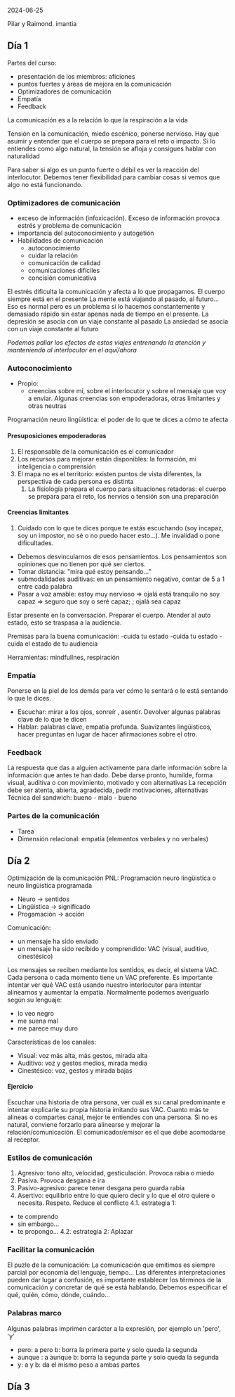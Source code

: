 2024-06-25

Pilar y Raimond. imantia

## Día 1

Partes del curso:
- presentación de los miembros: aficiones
- puntos fuertes y áreas de mejora en la comunicación
- Optimizadores de comunicación
- Empatía
- Feedback
   

La comunicación es a la relación lo que la respiración a la vida


Tensión en la comunicación, miedo escénico, ponerse nervioso. Hay que asumir y entender que el cuerpo se prepara para el reto o impacto. Si lo entiendes como algo natural, la tensión se afloja y consigues hablar con naturalidad

Para saber si algo es un punto fuerte o débil es ver la reacción del interlocutor. Debemos tener flexibilidad para cambiar cosas si vemos que algo no está funcionando.

### Optimizadores de comunicación

- exceso de información (infoxicación). Exceso de información provoca estrés y problema de comunicación
- importancia del autoconocimiento y autogetión
- Habilidades de comunicación
  - autoconocimiento
  - cuidar la relación
  - comunicación de calidad
  - comunicaciones difíciles
  - concisión comunicativa

El estrés dificulta la comunicación y afecta a lo que propagamos.
El cuerpo siempre está en el presente
La mente está viajando al pasado, al futuro...
Eso es normal pero es un problema si lo hacemos constantemente y demasiado rápido sin estar apenas nada de tiempo en el presente.
La depresión se asocia con un viaje constante al pasado
La ansiedad se asocia con un viaje constante al futuro

*Podemos paliar los efectos de estos viajes entrenando la atención y manteniendo al interlocutor en el aquí/ahora*

### Autoconocimiento
- Propio:
  - creencias sobre mí, sobre el interlocutor y sobre el mensaje que voy a enviar. Algunas creencias son empoderadoras, otras limitantes y otras neutras

Programación neuro lingüistica: el poder de lo que te dices a cómo te afecta
#### Presuposiciones empoderadoras
1. El responsable de la comunicación es el comunicador
2. Los recursos para mejorar están disponibles: la formación, mi inteligencia o comprensión
3. El mapa no es el territorio: existen puntos de vista diferentes, la perspectiva de cada persona es distinta
	1. La fisiología prepara el cuerpo para situaciones retadoras: el cuerpo se prepara para el reto, los nervios o tensión son una preparación

#### Creencias limitantes
1. Cuidado con lo que te dices porque te estás escuchando (soy incapaz, soy un impostor, no sé o no puedo hacer esto...). Me invalidad o pone dificultades. 
- Debemos desvincularnos de esos pensamientos. Los pensamientos son opiniones que no tienen por qué ser ciertos.
- Tomar distancia: "mira qué estoy pensando..."
- submodalidades auditivas: en un pensamiento negativo, contar de 5 a 1 entre cada palabra
- Pasar a voz amable: 
     estoy muy nervioso  => ojalá está tranquilo 
     no soy capaz => seguro que soy o seré capaz; ; ojalá sea capaz

Estar presente en la conversación. Preparar el cuerpo. Atender al auto estado, esto se traspasa a la audiencia.

Premisas para la buena comunicación:
-cuida tu estado
-cuida tu estado
-cuida el estado de tu audiencia 

Herramientas: mindfullnes, respiración

### Empatía
Ponerse en la piel de los demás para ver cómo le sentará o le está sentando lo que le dices.
- Escuchar: mirar a los ojos, sonreír , asentir. Devolver algunas palabras clave de lo que te dicen
- Hablar: palabras clave, empatía profunda. Suavizantes lingüisticos, hacer preguntas en lugar de hacer afirmaciones sobre el otro.

### Feedback
La respuesta que das a alguien activamente para darle información sobre la información que antes te han dado.
Debe darse pronto, humilde, forma visual, auditiva o con movimiento, motivado y con alternativas
La recepción debe ser atenta, abierta, agradecida, pedir motivaciones, alternativas 
Técnica del sandwich: bueno - malo - bueno

### Partes de la comunicación
- Tarea
- Dimensión relacional: empatía (elementos verbales y no verbales)

## Día 2

Optimización de la comunicación
PNL: Programación neuro lingüistica o neuro lingüistica programada
- Neuro -> sentidos
- Lingüistica -> significado
- Progamación -> acción

Comunicación:
- un mensaje ha sido enviado
- un mensaje ha sido recibido y comprendido: VAC (visual, auditivo, cinestésico)

Los mensajes se reciben mediante los sentidos, es decir, el sistema VAC. Cada persona o cada momento tiene un VAC preferente. Es importante intentar ver qué VAC está usando nuestro interlocutor para intentar alinearnos y aumentar la empatía.
Normalmente podemos averiguarlo según su lenguaje:
- lo veo negro
- me suena mal
- me parece muy duro

Características de los canales:
- Visual: voz más alta, más gestos, mirada alta
- Auditivo: voz y gestos medios, mirada media
- Cinestésico: voz, gestos y mirada bajas

#### Ejercicio
Escuchar una historia de otra persona, ver cuál es su canal predominante e intentar explicarle su propia historia imitando sus VAC.
Cuanto más te alineas o compartes canal, mejor te entiendes con una persona. Si no es natural, conviene forzarlo para alinearse y mejorar la relación/comunicación.
El comunicador/emisor es el que debe acomodarse al receptor.

### Estilos de comunicación
1. Agresivo: tono alto, velocidad, gesticulación. Provoca rabia o miedo
2. Pasiva. Provoca desgana e ira
3. Pasivo-agresivo: parece tener desgana pero guarda rabia
4. Asertivo: equilibrio entre lo que quiero decir y lo que el otro quiere o necesita. Respeto. Reduce el conflicto
  4.1. estrategia 1:
  - te comprendo
  - sin embargo...
  - te propongo...
  4.2. estrategia 2: Aplazar


### Facilitar la comunicación
El puzle de la comunicación: La comunicación que emitimos es siempre parcial por economía del lenguaje, tiempo...
Las diferentes interpretaciones pueden dar lugar a confusión, es importante establecer los términos de la comunicación y concretar de qué se está hablando.
Debemos especificar el qué, quién, cómo, dónde, cuándo...

### Palabras marco
Algunas palabras imprimen carácter a la expresión, por ejemplo un 'pero', 'y'
- pero: a pero b: borra la primera parte y solo queda la segunda
- aunque : a aunque b: borra la segunda parte y solo queda la segunda
- y: a y b: da el mismo peso a ambas partes

## Día 3